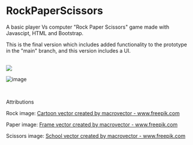 # RockPaperScissors

A basic player Vs computer "Rock Paper Scissors" game made with Javascipt, HTML and Bootstrap.

This is the final version which includes added functionality to the prototype in the "main" branch, and this version includes a UI.

<br>

<img src="https://user-images.githubusercontent.com/64609311/114361005-95afd080-9b6d-11eb-97fc-2d0a96b3b279.png">

<br>

![image](https://user-images.githubusercontent.com/64609311/114361120-b415cc00-9b6d-11eb-8b77-774108c41c4e.png)

<br>

<p>Attributions</p>
<p>Rock image: <a href="https://www.freepik.com/vectors/cartoon">Cartoon vector created by macrovector - www.freepik.com</a></p>
<p>Paper image: <a href="https://www.freepik.com/vectors/frame">Frame vector created by macrovector - www.freepik.com</a></p>
<p>Scissors image: <a href='https://www.freepik.com/vectors/school'>School vector created by macrovector - www.freepik.com</a></p>
